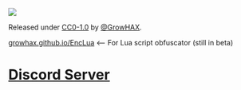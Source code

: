 ![](https://komarev.com/ghpvc/?username=GrowHax&style=flat-square)

Released under [CC0-1.0](/LICENSE) by [@GrowHAX]([[https://github.com/Growhax](https://github.com/GrowHax/GrowPai/blob/main/LICENSE)](https://github.com/GrowHax)).


[growhax.github.io/EncLua](https://growhax.github.io/EncLua) <-- For Lua script obfuscator (still in beta)

# [Discord Server](https://discord.gg/SES9tgHEHE)

